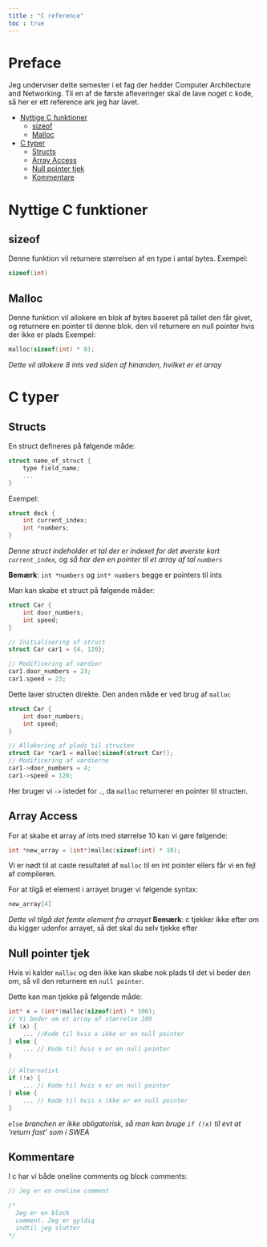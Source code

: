 ```yaml
---
title : "C reference"
toc : true
---
```


# Preface
Jeg underviser dette semester i et fag der hedder Computer Architecture and Networking. Til en af de første afleveringer skal de lave noget c kode, så her er ett reference ark jeg har lavet.

- [Nyttige C funktioner](#org0cfaa6d)
  - [sizeof](#org447ae4d)
  - [Malloc](#org289f8e3)
- [C typer](#orgc6d4b13)
  - [Structs](#orge8b320d)
  - [Array Access](#orgb0d9939)
  - [Null pointer tjek](#org9b73886)
  - [Kommentare](#orge64ea64)



<a id="org0cfaa6d"></a>

# Nyttige C funktioner


<a id="org447ae4d"></a>

## sizeof

Denne funktion vil returnere størrelsen af en type i antal bytes. Exempel:

```c
sizeof(int)
```


<a id="org289f8e3"></a>

## Malloc

Denne funktion vil allokere en blok af bytes baseret på tallet den får givet, og returnere en pointer til denne blok. den vil returnere en null pointer hvis der ikke er plads Exempel:

```c
malloc(sizeof(int) * 8);
```

*Dette vil allokere 8 ints ved siden af hinanden, hvilket er et array*


<a id="orgc6d4b13"></a>

# C typer


<a id="orge8b320d"></a>

## Structs

En struct defineres på følgende måde:

```c
struct name_of_struct {
    type field_name;
    ...
}
```

Exempel:

```c
struct deck {
    int current_index;
    int *numbers;
}
```

*Denne struct indeholder et tal der er indexet for det øverste kort `current_index`, og så har den en pointer til et array af tal `numbers`*

**Bemærk**: `int *numbers` og `int* numbers` begge er pointers til ints

Man kan skabe et struct på følgende måder:

```c
struct Car {
    int door_numbers;
    int speed;
}

// Initialisering af struct
struct Car car1 = {4, 120};

// Modificering af værdier
car1.door_numbers = 23;
car1.speed = 23;
```

Dette laver structen direkte. Den anden måde er ved brug af `malloc`

```c
struct Car {
    int door_numbers;
    int speed;
}

// Allokering af plads til structen
struct Car *car1 = malloc(sizeof(struct Car));
// Modificering af værdierne
car1->door_numbers = 4;
car1->speed = 120;
```

Her bruger vi `->` istedet for `.`, da `malloc` returnerer en pointer til structen.


<a id="orgb0d9939"></a>

## Array Access

For at skabe et array af ints med størrelse 10 kan vi gøre følgende:

```c
int *new_array = (int*)malloc(sizeof(int) * 10);
```

Vi er nødt til at caste resultatet af `malloc` til en int pointer ellers får vi en fejl af compileren.

For at tilgå et element i arrayet bruger vi følgende syntax:

```c
new_array[4]
```

*Dette vil tilgå det femte element fra arrayet* **Bemærk**: c tjekker ikke efter om du kigger udenfor arrayet, så det skal du selv tjekke efter


<a id="org9b73886"></a>

## Null pointer tjek

Hvis vi kalder `malloc` og den ikke kan skabe nok plads til det vi beder den om, så vil den returnere en `null pointer`.

Dette kan man tjekke på følgende måde:

```c
int* x = (int*)malloc(sizeof(int) * 100);
// Vi beder om et array af størrelse 100
if (x) {
    ... //Kode til hvis x ikke er en null pointer
} else {
    ... // Kode til hvis x er en null pointer
}

// Alternativt
if (!x) {
    ... // Kode til hvis x er en null pointer
} else {
    ... // Kode til hvis x ikke er en null pointer
}
```

*`else` branchen er ikke obligatorisk, så man kan bruge `if (!x)` til evt at &rsquo;return fast&rsquo; som i SWEA*


<a id="orge64ea64"></a>

## Kommentare

I c har vi både oneline comments og block comments:

```c
// Jeg er en oneline comment

/*
  Jeg er en block
  comment. Jeg er gyldig
  indtil jeg slutter
*/
```
